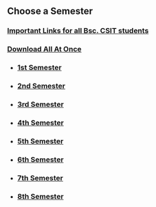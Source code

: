 ## Choose a Semester

### [Important Links for all Bsc. CSIT students](https://github.com/WilcyWilson/CSIT-All/tree/master/ImportantLinks#readme)

### [Download All At Once](https://samriddhicollegeedunp-my.sharepoint.com/:f:/g/personal/wilsonshrestha_samriddhicollege_edu_np/EtuGzA90ltBImG2sfm_FPPMBhYcofdWn7YiWYAy_oURJSg?e=NqYno0)

- ### [1st Semester](https://github.com/WilcyWilson/CSIT-All/tree/master/FirstSemester#readme)

- ### [2nd Semester](https://github.com/WilcyWilson/CSIT-All/tree/master/SecondSemester#readme)

- ### [3rd Semester](https://github.com/WilcyWilson/CSIT-All/tree/master/ThirdSemester#readme)

- ### [4th Semester](https://github.com/WilcyWilson/CSIT-All/tree/master/FourthSemester#readme)

- ### [5th Semester](https://github.com/WilcyWilson/CSIT-All/tree/master/FifthSemester#readme)

- ### [6th Semester](https://github.com/WilcyWilson/CSIT-All/tree/master/SixthSemester#readme)

- ### [7th Semester](https://github.com/WilcyWilson/CSIT-All/tree/master/SeventhSemester#readme)

- ### [8th Semester](https://github.com/WilcyWilson/CSIT-All/tree/master/EighthSemester#readme)